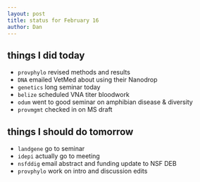 ```yaml
---
layout: post
title: status for February 16
author: Dan
---
```


## things I did today
* `provphylo` revised methods and results
* `DNA` emailed VetMed about using their Nanodrop
* `genetics` long seminar today
* `belize` scheduled VNA titer bloodwork
* `odum` went to good seminar on amphibian disease & diversity
* `provmgmt` checked in on MS draft

## things I should do tomorrow
* `landgene` go to seminar
* `idepi` actually go to meeting
* `nsfddig` email abstract and funding update to NSF DEB
* `provphylo` work on intro and discussion edits

<i class='fa fa-code' style='color:pink'> </i>
